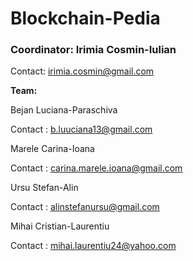 # Blockchain-Pedia

<h3>Coordinator: Irimia Cosmin-Iulian</h3>

Contact: irimia.cosmin@gmail.com

<b>Team:</b>

Bejan Luciana-Paraschiva

Contact : b.luuciana13@gmail.com

Marele Carina-Ioana

Contact : carina.marele.ioana@gmail.com

Ursu Stefan-Alin

Contact : alinstefanursu@gmail.com

Mihai Cristian-Laurentiu

Contact : mihai.laurentiu24@yahoo.com

